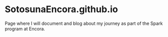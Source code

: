 # SotosunaEncora.github.io
Page where I will document and blog about my journey as part of the Spark program at Encora.
